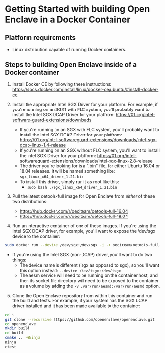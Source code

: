 # Getting Started with building Open Enclave in a Docker Container

## Platform requirements

- Linux distribution capable of running Docker containers.

## Steps to building Open Enclave inside of a Docker container

1. Install Docker CE by following these instructions: https://docs.docker.com/install/linux/docker-ce/ubuntu/#install-docker-ce

2. Install the appropriate Intel SGX Driver for your platform. For example, if you're running on an SGX1 with FLC system, you'll probably want to install the Intel SGX DCAP Driver for your platfrom: https://01.org/intel-software-guard-extensions/downloads
    - If you're running on an SGX with FLC system, you'll probably want to install the Intel SGX DCAP Driver for your platfrom: https://01.org/intel-softwareguard-extensions/downloads/intel-sgx-dcap-linux-1.4-release
    - If you're running on an SGX without FLC system, you'll want to install the Intel SGX Driver for your platform: https://01.org/intel-softwareguard-extensions/downloads/intel-sgx-linux-2.8-release
    - The driver you're looking for is a ".bin" file, for either Ubuntu 16.04 or 18.04 releases. It will be named something like: `sgx_linux_x64_driver_1.21.bin`
    - To install this driver, simply run it as root like this:
        - `sudo bash ./sgx_linux_x64_driver_1.21.bin`

3. Pull the latest oetools-full image for Open Enclave from *either* of these two distributions:
    - https://hub.docker.com/r/oeciteam/oetools-full-16.04
    - https://hub.docker.com/r/oeciteam/oetools-full-18.04

4. Run an interactive container of one of these images. If you're using the Intel SGX DCAP driver, for example, you'll want to expose the /dev/sgx device to the container:
```bash
sudo docker run --device /dev/sgx:/dev/sgx -i -t oeciteam/oetools-full-18.04 bash
```
  - If you're using the Intel SGX (non-DCAP) driver, you'll want to do two things:
    - The device name is different (isgx as opposed to sgx), so you'll want this option instead:  `--device /dev/isgx:/dev/isgx`
    - The aesm service will need to be running on the container host, and then its socket file directory will need to be exposed to the container as a volume by adding the `-v /var/run/aesmd:/var/run/aesmd` option.

5. Clone the Open Enclave repository from within this container and run the build and tests. For example, if your system has the SGX DCAP driver installed and it has been made available to the container:
```bash
cd ~
git clone --recursive https://github.com/openenclave/openenclave.git
cd openenclave
mkdir build
cd build
cmake .. -GNinja
ninja
ctest
```
